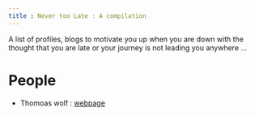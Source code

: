 ```yaml
---
title : Never too Late : A compilation
---
```


A list of profiles, blogs to motivate you up when you are down with the thought that you are late or your journey is not leading you anywhere ...

# People

- Thomoas wolf : [webpage](https://thomwolf.io )